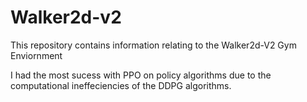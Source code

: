 # Walker2d-v2
This repository contains information relating to the Walker2d-V2 Gym Enviornment

I had the most sucess with PPO on policy algorithms due to the computational ineffeciencies of the DDPG algorithms.
